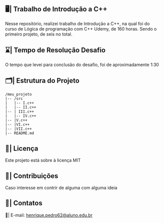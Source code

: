 ## 🖥️| Trabalho de Introdução a C++
   
  Nesse repositório, realizei trabalho de Introdução a C++, na qual foi do curso de Lógica de programação com C++ Udemy, de 160 horas. Sendo o primeiro projeto, de seis no total.

## ⌛| Tempo de Resolução Desafio

 O tempo que levei para conclusão do desafio, foi de aproximadamente 1:30

## 🗂️| Estrutura do Projeto

   ```
/meu_projeto
|-- /src
|   |-- I.c++
|   |-- II.c++
|-- | III.c++
|   |-- IV.c++
|-- |V.c++
|-- |VI.c++
|-- |VII.c++
|-- README.md

   ```

## 📑| Licença 

Este projeto está sobre à licença MIT

## 👥| Contribuições 

   Caso interesse em contrir de alguma com alguma ideia

## 📩| Contatos

  📧| E-mail: henrique.pedro62@aluno.edu.br


   
